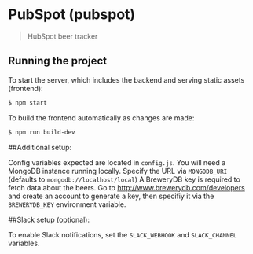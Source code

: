 
# PubSpot (pubspot)

> HubSpot beer tracker

## Running the project

To start the server, which includes the backend and serving static assets (frontend):
```bash
$ npm start
```

To build the frontend automatically as changes are made:
```bash
$ npm run build-dev
```

##Additional setup:

Config variables expected are located in `config.js`. You will need a MongoDB instance running locally.
Specify the URL via `MONGODB_URI` (defaults to `mongodb://localhost/local`)
A BreweryDB key is required to fetch data about the beers. Go to http://www.brewerydb.com/developers and create an account to generate a key, then specifiy it via the `BREWERYDB_KEY` environment variable.

##Slack setup (optional):

To enable Slack notifications, set the `SLACK_WEBHOOK` and `SLACK_CHANNEL` variables.
